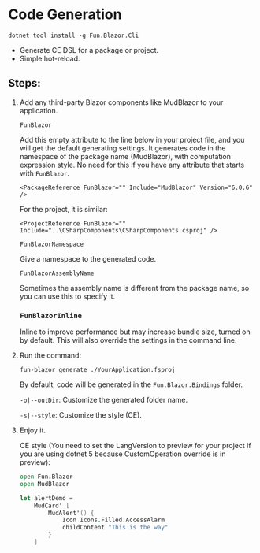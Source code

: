 # Code Generation

```
dotnet tool install -g Fun.Blazor.Cli
```

- Generate CE DSL for a package or project.
- Simple hot-reload.

## Steps:

1. Add any third-party Blazor components like MudBlazor to your application.

    `FunBlazor`
        
    Add this empty attribute to the line below in your project file, and you will get the default generating settings. It generates code in the namespace of the package name (MudBlazor), with computation expression style. No need for this if you have any attribute that starts with `FunBlazor`.

    ```
    <PackageReference FunBlazor="" Include="MudBlazor" Version="6.0.6" />
    ```

    For the project, it is similar:

    ```
    <ProjectReference FunBlazor="" Include="..\CSharpComponents\CSharpComponents.csproj" />
    ```
    
    `FunBlazorNamespace`
    
    Give a namespace to the generated code.

    `FunBlazorAssemblyName`
    
    Sometimes the assembly name is different from the package name, so you can use this to specify it.

    ### `FunBlazorInline`
    
    Inline to improve performance but may increase bundle size, turned on by default. This will also override the settings in the command line.
   

2. Run the command:

    ```
    fun-blazor generate ./YourApplication.fsproj
    ```

    By default, code will be generated in the `Fun.Blazor.Bindings` folder.

    `-o|--outDir`: Customize the generated folder name.

    `-s|--style`: Customize the style (CE).


3. Enjoy it.

    CE style (You need to set the LangVersion to preview for your project if you are using dotnet 5 because CustomOperation override is in preview):

    ```fsharp
    open Fun.Blazor
    open MudBlazor

    let alertDemo =
        MudCard' [
            MudAlert'() {
                Icon Icons.Filled.AccessAlarm
                childContent "This is the way"
            }
        ]
    ```